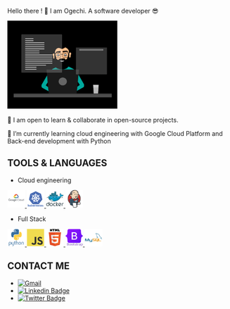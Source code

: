 <p align="left">Hello there ! 👋 I am Ogechi. A software developer 😎</p>
<p>
<img src="https://github.com/Dev-Ogechi/Dev-Ogechi/blob/49d3c18feba31f2760be63162169674b91bef294/DevsGif.gif" width="250" height="200"/>
</p>
<p align="left">🔭 I am open to learn & collaborate in open-source projects.</p>
<p align="left">🌱 I’m currently learning cloud engineering with Google Cloud Platform and Back-end development with Python</p>

## TOOLS & LANGUAGES

- Cloud engineering
<!--Google Cloud Icon-->
<a href="https://cloud.google.com/" target="_blank">
  <img src="https://raw.githubusercontent.com/devicons/devicon/1119b9f84c0290e0f0b38982099a2bd027a48bf1/icons/googlecloud/googlecloud-original-wordmark.svg" height="40" width="40"> 
</a>

<!--Kubernetes Icon-->
<a href="https://www.kubernetes.io" target="_blank">
  <img src="https://raw.githubusercontent.com/devicons/devicon/1119b9f84c0290e0f0b38982099a2bd027a48bf1/icons/kubernetes/kubernetes-plain-wordmark.svg" height="40" width="40"> 
</a>

<!--Docker Icon-->
<a href="https://www.docker.com" target="_blank">
  <img src="https://raw.githubusercontent.com/devicons/devicon/1119b9f84c0290e0f0b38982099a2bd027a48bf1/icons/docker/docker-original-wordmark.svg" height="40" width="40"> 
</a>

<!--Jenkins Icon-->
<a href="https://www.jenkins.io" target="_blank">
  <img src="https://raw.githubusercontent.com/devicons/devicon/1119b9f84c0290e0f0b38982099a2bd027a48bf1/icons/jenkins/jenkins-original.svg" height="40" width="40"> 
</a>
  
 - Full Stack
<!--Python Icon-->
<a href="https://www.python.org" target="_blank">
  <img src="https://raw.githubusercontent.com/devicons/devicon/1119b9f84c0290e0f0b38982099a2bd027a48bf1/icons/python/python-original-wordmark.svg" height="40" width="40"> 
</a>

<!--JavaScript Icon--> 
<a href="https://www.javascript.com/" target="_blank"> 
    <img src="https://raw.githubusercontent.com/devicons/devicon/1119b9f84c0290e0f0b38982099a2bd027a48bf1/icons/javascript/javascript-original.svg" height="40" width="40"> 
</a>

<!--HTML Icon-->
<a href="https://www.html.com" target="_blank"> 
 <img src="https://raw.githubusercontent.com/devicons/devicon/1119b9f84c0290e0f0b38982099a2bd027a48bf1/icons/html5/html5-original-wordmark.svg" height="40" width="40"> 
</a>

<!--Bootstrap Icon-->
<a href="https://www.getbootstrap.com" target="_blank"> 
 <img src="https://raw.githubusercontent.com/devicons/devicon/1119b9f84c0290e0f0b38982099a2bd027a48bf1/icons/bootstrap/bootstrap-original-wordmark.svg" height="40" width="40"> 
</a>

<!--MySQL Icon-->
<a href= "https://www.mysql.com" target="_blank"> 
 <img src="https://raw.githubusercontent.com/devicons/devicon/1119b9f84c0290e0f0b38982099a2bd027a48bf1/icons/mysql/mysql-original-wordmark.svg" height="40" width="40"> 
</a>
<!--Github Icon
<a href= "https://www.github.com" target="_blank"> 
 <img src="https://raw.githubusercontent.com/devicons/devicon/1119b9f84c0290e0f0b38982099a2bd027a48bf1/icons/github/github-original-wordmark.svg" height="40" width="40">
</a>-->

## CONTACT ME
  - [![Gmail](https://img.shields.io/badge/Gmail-D14836?style=for-the-badge&logo=gmail&logoColor=white)](mailto:ogechiosiemo@gmail.com)
  - [![Linkedin Badge](https://img.shields.io/badge/-LinkedIn-0e76a8?style=flat-square&logo=Linkedin&logoColor=white)](https://linkedin.com/in/isaac-ogechi-4ba7a6160)
  - [![Twitter Badge](https://img.shields.io/badge/-Twitter-00acee?style=flat-square&logo=Twitter&logoColor=white)](https://twitter.com/_ogechi_)

<!---
Dev-Ogechi/Dev-Ogechi is a ✨ special ✨ repository because its `README.md` (this file) appears on your GitHub profile.
You can click the Preview link to take a look at your changes.
--->

